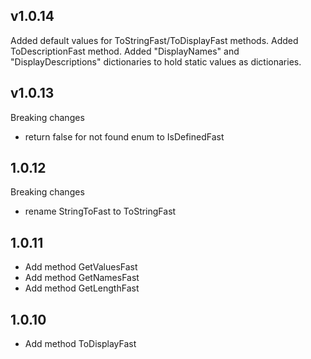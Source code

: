 ## v1.0.14
Added default values for ToStringFast/ToDisplayFast methods.
Added ToDescriptionFast method.
Added "DisplayNames" and "DisplayDescriptions" dictionaries to hold static values as dictionaries.
## v1.0.13
Breaking changes
- return false for not found enum to IsDefinedFast
## 1.0.12
Breaking changes
- rename StringToFast to ToStringFast
## 1.0.11
- Add method GetValuesFast
- Add method GetNamesFast
- Add method GetLengthFast

## 1.0.10
- Add method ToDisplayFast
